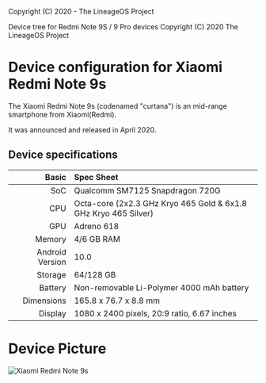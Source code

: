 Copyright (C) 2020 - The LineageOS Project

Device tree for Redmi Note 9S / 9 Pro devices
Copyright (C) 2020 The LineageOS Project
 
  Device configuration for Xiaomi Redmi Note 9s
 =========================================
 
  The Xiaomi Redmi Note 9s (codenamed "curtana") is an mid-range 
smartphone from Xiaomi(Redmi).
 
  It was announced and released in April 2020.
 
  ## Device specifications
 
  Basic  |  Spec Sheet
--------:|:-------------------------
   SoC   | Qualcomm SM7125 Snapdragon 720G
   CPU   | Octa-core (2x2.3 GHz Kryo 465 Gold & 6x1.8 GHz Kryo 465 Silver)
   GPU   | Adreno 618
Memory   | 4/6 GB RAM
Android Version | 10.0 
Storage  | 64/128 GB
Battery  | Non-removable Li-Polymer 4000 mAh battery
Dimensions | 165.8 x 76.7 x 8.8 mm
Display  | 1080 x 2400 pixels, 20:9 ratio, 6.67 inches

# Device Picture

![Xiaomi Redmi Note 9s ](https://fdn2.gsmarena.com/vv/pics/xiaomi/xiaomi-redmi-note-9-pro-max-2.jpg "Xiaomi Redmi Note 9s") 


